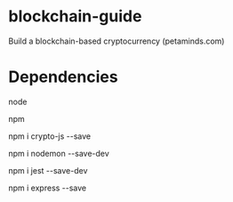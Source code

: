 # blockchain-guide
Build a blockchain-based cryptocurrency (petaminds.com)
# Dependencies
node

npm

npm i crypto-js --save

npm i nodemon --save-dev

npm i jest --save-dev

npm i express --save